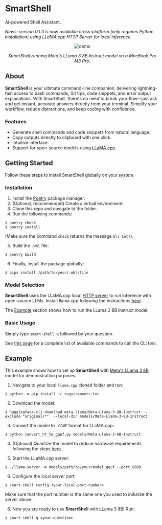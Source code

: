 # SmartShell

AI-powered Shell Assistant.

_News: version 0.1.0 is now available cross-platform (only requires Python installation) using LLaMA.cpp HTTP Server for local inference._

<div align="center">
  <img src="assets/demo_gif.gif" alt="demo">
  <p><em>SmartShell running Meta's LLama 3 8B Instruct model on a MacBook Pro M3 Pro.</em></p>
</div>

## About
**SmartShell** is your ultimate command-line companion, delivering lightning-fast access to bash commands, Git tips, code snippets, and error output explanations. With SmartShell, there's no need to break your flow—just ask and get instant, accurate answers directly from your terminal. Simplify your workflow, reduce distractions, and keep coding with confidence.

### Features
- Generate shell commands and code snippets from natural language.
- Copy outputs directly to clipboard with one click.
- Intuitive interface.
- Support for open-source models using [LLaMA.cpp](https://github.com/ggerganov/llama.cpp).

## Getting Started
Follow these steps to install SmartShell globally on your system.

### Installation
1. Install the [Poetry](https://python-poetry.org/docs/) package manager.
2. (Optional, recommended) Create a virtual environment.
3. Clone this repo and navigate to the folder.
4. Run the following commands:
```console
$ poetry check
$ poetry install
```
(Make sure the command `check` returns the message `All set!`).

5. Build the `.whl` file:
```console
$ poetry build
```
6. Finally, install the package globally:
```console
$ pipx install /path/to/your/.whl/file
```

### Model Selection
**SmartShell** uses the LLaMA.cpp local [HTTP server](https://github.com/ggerganov/llama.cpp/blob/master/examples/server/README.md) to run inference with open-source LLMs. Install llama.cpp following the instructions [here](https://github.com/ggerganov/llama.cpp).

The [Example](#example) section shows how to run the LLama 3 8B Instruct model.

### Basic Usage
Simply type `smart-shell q` followed by your question.

See [this page](smart_shell/README.md) for a complete list of available commands to call the CLI tool.

## Example
This example shows how to set up **SmartShell** with [Meta's LLama 3 8B](https://huggingface.co/meta-llama/Meta-Llama-3-8B-Instruct) model for demonstration purposes.

1. Navigate to your local `llama.cpp` cloned folder and run:
```console
$ python -m pip install -r requirements.txt
```

2. Download the model:
```console
$ huggingface-cli download meta-llama/Meta-Llama-3-8B-Instruct --exclude "original/*"  --local-dir models/Meta-Llama-3-8B-Instruct
```

3. Convert the model to `.GGUF` format for LLaMA.cpp:
```console
$ python convert_hf_to_gguf.py models/Meta-Llama-3-8B-Instruct
```

4. (Optional) Quantize the model to reduce hardware requirements following the steps [here](https://github.com/ggerganov/llama.cpp/blob/master/examples/quantize/README.md).

5. Start the LLaMA.cpp server:
```console
$ ./llama-server -m models/path/to/your/model.gguf --port 8080
```

6. Configure the local server port:
```console
$ smart-shell config <your-local-port-number>
```
Make sure that the port number is the same one you used to initialize the server above.

6. Now you are ready to use **SmartShell** with LLama 3 8B!
Run:
```console
$ smart-shell q <your-question>
```





